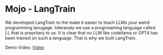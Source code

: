 # Mojo - LangTrain
We developed LangTrain to the make it easier to teach LLMs your weird programming lanugage.  Interanaly we use a progrmaming language called LL that is propritary to us.  It is clear that no LLM like codellama or GPT4 has been trained on such a language.  That is why we built LangTrain.

Demo Video: [Video](https://drive.google.com/file/d/1UYkaULrP39rRovVX9U33FECiFlegCedY/view?usp=sharing)
